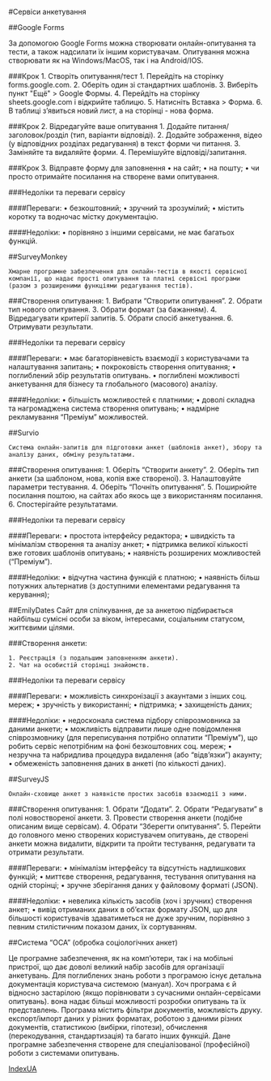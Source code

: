 #Сервіси анкетування

##Google Forms

За допомогою Google Forms можна створювати онлайн-опитування та тести, а також надсилати їх іншим користувачам. Опитування можна створювати як на Windows/MacOS, так і на Android/IOS.

###Крок 1. Створіть опитування/тест 
    1. Перейдіть на сторінку forms.google.com.
    2. Оберіть один зі стандартних шаблонів.
    3. Виберіть пункт "Ещё" > Google Формы.
    4. Перейдіть на сторінку sheets.google.com і відкрийте таблицю.
    5. Натисніть Вставка > Форма.
    6. В таблиці з’явиться новий лист, а на сторінці - нова форма.

###Крок 2. Відредагуйте ваше опитування
    1. Додайте питання/заголовок/розділ (тип, варіанти відповіді).
    2. Додайте зображення, відео (у відповідних розділах редагування) в текст форми чи питання.
    3. Заміняйте та видаляйте форми.
    4. Перемішуйте відповіді/запитання.

###Крок 3. Відправте форму для заповнення
    • на сайт;
    • на пошту;
    • чи просто отримайте посилання на створене вами опитування.

###Недоліки та переваги сервісу

####Переваги:
    • безкоштовний;
    • зручний та зрозумілий;
    • містить коротку та водночас містку документацію.

####Недоліки:
    • порівняно з іншими сервісами, не має багатьох функцій.

##SurveyMonkey

	Хмарне програмне забезпечення для онлайн-тестів в якості сервісної компанії, що надає прості опитування та платні сервісні програми (разом з розширеними функціями редагування тестів).

###Створення опитування:
    1. Вибрати “Створити опитування”.
    2. Обрати тип нового опитування.
    3. Обрати формат (за бажанням).
    4. Відредагувати критерії запитів.
    5. Обрати спосіб анкетування.
    6. Отримувати результати.

###Недоліки та переваги сервісу

####Переваги:
    • має багаторівневість взаємодії з користувачами та налаштування запитань;
    • покроковість створення опитування;
    • поглиблений збір результатів опитувань.
    • поглиблені можливості анкетування для бізнесу та глобального (масового) аналізу.

####Недоліки:
    • більшість можливостей є платними;
    • доволі складна та нагромаджена система створення опитувань;
    • надмірне рекламування “Преміум” можливостей.


##Survio

	Система онлайн-запитів для підготовки анкет (шаблонів анкет), збору та аналізу даних, обміну результатами.

###Створення опитування:
    1. Оберіть “Створити анкету”.
    2. Оберіть тип анкети (за шаблоном, нова, копія вже створеної).
    3. Налаштовуйте параметри тестування.
    4. Оберіть “Почніть опитування”.
    5. Поширюйте посилання поштою, на сайтах або якось ще з використанням посилання.
    6. Спостерігайте результатами.

###Недоліки та переваги сервісу

####Переваги:
    • простота інтерфейсу редактора;
    • швидкість та мінімалізм створення та аналізу анкет;
    • підтримка великої кількості вже готових шаблонів опитувань;
    • наявність розширених можливостей (“Преміум”).

####Недоліки:
    • відчутна частина функцій є платною;
    • наявність більш потужних альтернатив (з доступними елементами редагування та керування);


##EmilyDates
	Сайт для спілкування, де за анкетою підбирається найбільш сумісні особи за віком, інтересами, соціальним статусом, життєвими цілями.


###Створення анкети:

    1. Реєстрація (з подальшим заповненням анкети).
    2. Чат на особистій сторінці знайомств.

###Недоліки та переваги сервісу

####Переваги:
    • можливість синхронізації з акаунтами з інших соц. мереж;
    • зручність у використанні;
    • підтримка;
    • захищеність даних;

####Недоліки:
    • недосконала система підбору співрозмовника за даними анкети;
    • можливість відправити лише одне повідомлення співрозмовнику (для переписування потрібно оплатити “Преміум”), що робить сервіс непотрібним на фоні безкоштовних соц. мереж;
    • незручна та набридлива процедура видалення (або “відв’язки”) акаунту;
    • обмеженість заповнення даних в анкеті (по кількості даних).

##SurveyJS
	
	Онлайн-сховище анкет з наявністю простих засобів взаємодії з ними.

###Створення опитування:
    1. Обрати “Додати”.
    2. Обрати “Редагувати” в полі новоствореної анкети.
    3. Провести створення анкети (подібне описаним вище сервісам).
    4. Обрати “Зберегти опитування”.
    5. Перейти до головного меню створених користувачем опитувань, де створені анкети можна видалити, відкрити та пройти тестування, редагувати та отримати результати.

####Переваги:
    • мінімалізм інтерфейсу та відсутність надлишкових функцій;
    • миттєве створення, редагування, тестування опитування на одній сторінці;
    • зручне зберігання даних у файловому форматі (JSON).

####Недоліки:
    • невелика кількість засобів (хоч і зручних) створення анкет;
    • вивід отриманих даних в об’єктах формату JSON, що для більшості користувачів здаватиметься не дуже зручним, порівняно з певним стилістичним показом даних, їх сортуванням.

##Система “ОСА” (обробка соціологічних анкет)

Це програмне забезпечення, як на комп’ютери, так і на мобільні пристрої, що дає доволі великий набір засобів для організації анкетувань. Для поглиблених знань роботи з програмою існує детальна документація користувача системою (мануал). Хоч програма є й відносно застарілою (якщо порівнювати з сучасними онлайн-сервісами опитувань). вона надає більші можливості розробки опитувань та їх представлень. Програма містить
фільтри документів, можливість друку. експорт/імпорт даних у різних форматах, роботою з даними різних документів,  статистикою (вибірки, гіпотези), обчислення (перекодування, стандартизація) та багато інших функцій. Дане програмне забезпечення створене для спеціалізованої (професійної) роботи з системами опитувань.

[IndexUA](https://github.com/ip-85/System-Dynamics/blob/master/Theory/IndexUA.md)